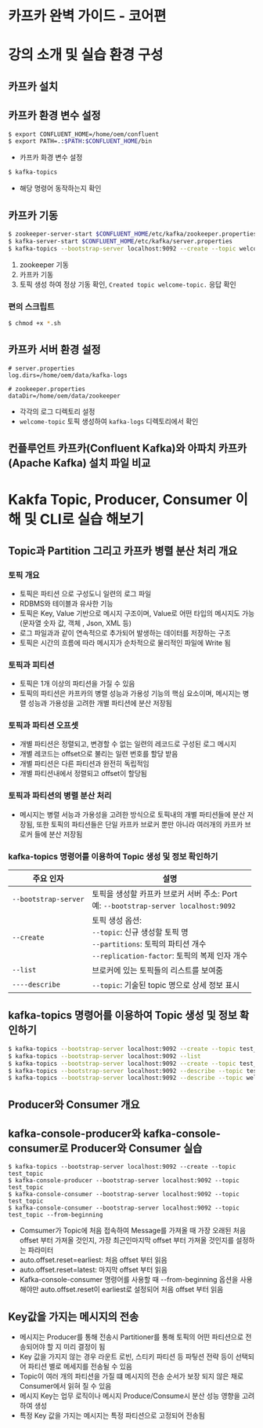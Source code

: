 # 카프카 완벽 가이드 - 코어편

# 강의 소개 및 실습 환경 구성

## 카프카 설치

## 카프카 환경 변수 설정

```bash
$ export CONFLUENT_HOME=/home/oem/confluent
$ export PATH=.:$PATH:$CONFLUENT_HOME/bin
```

* 카프카 화경 변수 설정

```bash
$ kafka-topics
```

* 해당 명령어 동작하는지 확인

## 카프카 기동

```bash
$ zookeeper-server-start $CONFLUENT_HOME/etc/kafka/zookeeper.properties
$ kafka-server-start $CONFLUENT_HOME/etc/kafka/server.properties
$ kafka-topics --bootstrap-server localhost:9092 --create --topic welcome-topic
```

1. zookeeper 기동
2. 카프카 기동
3. 토픽 생성 하여 정상 기동 확인, `Created topic welcome-topic.` 응답 확인

### 편의 스크립트

```bash
$ chmod +x *.sh
```

## 카프카 서버 환경 설정

```
# server.properties
log.dirs=/home/oem/data/kafka-logs

# zookeeper.properties
dataDir=/home/oem/data/zookeeper
```

* 각각의 로그 디렉토리 설정
* `welcome-topic` 토픽 생성하여 `kafka-logs` 디렉토리에서 확인

## 컨플루언트 카프카(Confluent Kafka)와 아파치 카프카(Apache Kafka) 설치 파일 비교

# Kakfa Topic, Producer, Consumer 이해 및 CLI로 실습 해보기

## Topic과 Partition 그리고 카프카 병렬 분산 처리 개요

### 토픽 개요

* 토픽은 파티션 으로 구성도니 일련의 로그 파일
* RDBMS와 테이블과 유사한 기능
* 토픽은 Key, Value 기반으로 메시지 구조이며, Value로 어떤 타입의 메시지도 가능 (문자열 숫자 값, 객체 , Json, XML 등)
* 로그 파일과과 같이 연속적으로 추가되어 발생하는 데이터를 저장하는 구조
* 토픽은 시간의 흐름에 따라 메시지가 순차적으로 물리적인 파일에 Write 됨

### 토픽과 피티션

* 토픽은 1개 이상의 파티션을 가질 수 있음
* 토픽의 파티션은 카프카의 병렬 성능과 가용성 기능의 핵심 요소이며, 메시지는 병렬 성능과 가용성을 고려한 개별 파티션에 분산 저장됨

### 토픽과 파티션 오프셋

* 개별 파티션은 정렬되고, 변경할 수 없는 일련의 레코드로 구성된 로그 메시지
* 개별 레코드는 offset으로 불리는 일련 번호를 할당 받음
* 개별 파티션은 다른 파티션과 완전히 독립적임
* 개별 파티션내에서 정렬되고 offset이 할당됨

### 토픽과 파티션의 병렬 분산 처리

* 메시지는 병렬 서능과 가용성을 고려한 방식으로 토픽내의 개별 파티션들에 분산 저장됨, 또한 토픽의 파티션들은 단일 카프카 브로커 뿐만 아니라 여러개의 카프카 브로커 들에 분산 저장됨

### kafka-topics 명령어를 이용하여 Topic 생성 및 정보 확인하기


| 주요 인자            | 설명                                                                                                                                          |
| -------------------- | --------------------------------------------------------------------------------------------------------------------------------------------- |
| `--bootstrap-server` | 토픽을 생성할 카프카 브로커 서버 주소: Port<br> 예: `--bootstrap-server localhost:9092`                                                       |
| `--create`           | 토픽 생성 옵션:<br> `--topic`: 신규 생성할 토픽 명 <br> `--partitions`: 토픽의 파티션 개수 <br> `--replication-factor`: 토픽의 복제 인자 개수 |
| `--list`             | 브로커에 있는 토픽들의 리스트를 보여줌                                                                                                        |
| `----describe`       | `--topic`: 기술된 topic 명으로 상세 정보 표시                                                                                                 |

## kafka-topics 명령어를 이용하여 Topic 생성 및 정보 확인하기

```bash
$ kafka-topics --bootstrap-server localhost:9092 --create --topic test_topic_01
$ kafka-topics --bootstrap-server localhost:9092 --list
$ kafka-topics --bootstrap-server localhost:9092 --create --topic test_topic_02 --partitions 3
$ kafka-topics --bootstrap-server localhost:9092 --describe --topic test_topic_02
$ kafka-topics --bootstrap-server localhost:9092 --describe --topic welcome-topic
```

## Producer와 Consumer 개요

## kafka-console-producer와 kafka-console-consumer로 Producer와 Consumer 실습

```
$ kafka-topics --bootstrap-server localhost:9092 --create --topic test_topic
$ kafka-console-producer --bootstrap-server localhost:9092 --topic test_topic
$ kafka-console-consumer --bootstrap-server localhost:9092 --topic test_topic 
$ kafka-console-consumer --bootstrap-server localhost:9092 --topic test_topic --from-beginning
```

* Comsumer가 Topic에 처음 접속하여 Message를 가져올 때 가장 오래된 처음 offset 부터 가져올 것인지, 가장 최근인마지막 offset 부터 가져올 것인지를 설정하는 파라미터
* auto.offset.reset=earliest: 처음 offset 부터 읽음
* auto.offset.reset=latest: 마지막 offset 부터 읽음
* Kafka-console-consumer 명령어를 사용할 때 --from-beginning 옵션을 사용해야만 auto.offset.reset이 earliest로 설정되어 처음 offset 부터 읽음

## Key값을 가지는 메시지의 전송

* 메시지는 Producer를 통해 전송시 Partitioner를 통해 토픽의 어떤 파티션으로 전송되어야 할 지 미리 결정이 됨
* Key 값을 가지지 않는 경우 라운트 로빈, 스티키 파티션 등 파팋션 전략 등이 선택되어 파티션 별로 메세지를 전송될 수 있음
* Topic이 여러 개의 파티션을 가질 떄 메시지의 전송 순서가 보장 되지 않은 채로 Consumer에서 읽혀 질 수 있음
* 메시지 Key는 업무 로직이나 메시지 Produce/Consume시 분산 성능 영향을 고려하여 생성
* 특정 Key 값을 가지는 메시지는 특정 파티션으로 고정되어 전송됨